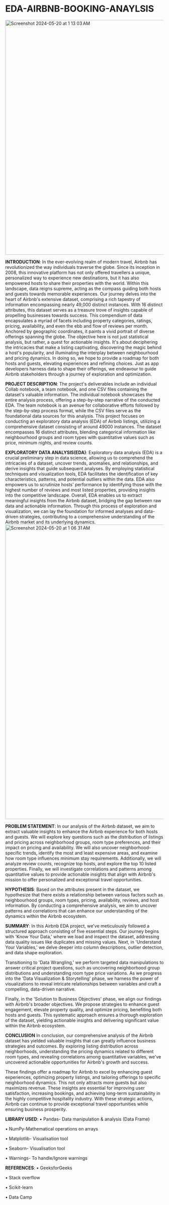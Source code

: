 # EDA-AIRBNB-BOOKING-ANAYLSIS
<img width="746" alt="Screenshot 2024-05-20 at 1 13 03 AM" src="https://github.com/Amit6124/EDA-AIRBNB-BOOKING-ANAYLSIS/assets/123977645/ded4b3c5-77b3-40bd-a054-ffb4544802bc">

**INTRODUCTION**:
In the ever-evolving realm of modern travel, Airbnb has revolutionized the way individuals traverse the globe. Since its inception in 2008, this innovative platform has not only offered travellers a unique, personalized way to experience new destinations, but it has also empowered hosts to share their properties with the world. Within this landscape, data reigns supreme, acting as the compass guiding both hosts and guests towards memorable experiences. Our journey delves into the heart of Airbnb's extensive dataset, comprising a rich tapestry of information encompassing nearly 49,000 distinct instances. With 16 distinct attributes, this dataset serves as a treasure trove of insights capable of propelling businesses towards success. This compendium of data encapsulates a myriad of facets including property categories, ratings, pricing, availability, and even the ebb and flow of reviews per month. Anchored by geographic coordinates, it paints a vivid portrait of diverse offerings spanning the globe. The objective here is not just statistical analysis, but rather, a quest for actionable insights. It's about deciphering the intricacies that make a listing captivating, discovering the magic behind a host's popularity, and illuminating the interplay between neighbourhood and pricing dynamics. In doing so, we hope to provide a roadmap for both hosts and guests, elevating experiences and refining choices. Just as app developers harness data to shape their offerings, we endeavour to guide Airbnb stakeholders through a journey of exploration and optimization. 

**PROJECT DESCRIPTION**:
The project's deliverables include an individual Collab notebook, a team notebook, and one CSV files containing the dataset's valuable information. The individual notebook showcases the entire analysis process, offering a step-by-step narrative of the conducted EDA. The team notebook is an avenue for collaborative efforts followed by the step-by-step process format, while the CSV files serve as the foundational data sources for this analysis. This project focuses on conducting an exploratory data analysis (EDA) of Airbnb listings, utilizing a comprehensive dataset consisting of around 49000 instances. The dataset encompasses 16 distinct attributes, blending categorical information like neighbourhood groups and room types with quantitative values such as price, minimum nights, and review counts.

**EXPLORATORY DATA ANALYSIS(EDA)**:
Exploratory data analysis (EDA) is a crucial preliminary step in data science, allowing us to comprehend the intricacies of a dataset, uncover trends, anomalies, and relationships, and derive insights that guide subsequent analyses. By employing statistical techniques and visualization tools, EDA facilitates the identification of key characteristics, patterns, and potential outliers within the data. EDA also empowers us to scrutinize hosts' performance by identifying those with the highest number of reviews and most listed properties, providing insights into the competitive landscape. Overall, EDA enables us to extract meaningful insights from the Airbnb dataset, bridging the gap between raw data and actionable information. Through this process of exploration and visualization, we can lay the foundation for informed analyses and data-driven strategies, contributing to a comprehensive understanding of the Airbnb market and its underlying dynamics.<img width="936" alt="Screenshot 2024-05-20 at 1 06 31 AM" src="https://github.com/Amit6124/EDA-AIRBNB-BOOKING-ANAYLSIS/assets/123977645/ea0fb808-bb44-492d-a0a6-ffde1bc962ff">


**PROBLEM STATEMENT**:
In our analysis of the Airbnb dataset, we aim to extract valuable insights to enhance the Airbnb experience for both hosts and guests. We will explore key questions such as the distribution of listings and pricing across neighborhood groups, room type preferences, and their impact on pricing and availability. We will also uncover neighborhood-specific trends, identify the most and least expensive areas, and examine how room type influences minimum stay requirements. Additionally, we will analyze review counts, recognize top hosts, and explore the top 10 listed properties. Finally, we will investigate correlations and patterns among quantitative values to provide actionable insights that align with Airbnb's mission to offer personalized and exceptional travel opportunities.

**HYPOTHESIS**:
Based on the attributes present in the dataset, we hypothesize that there exists a relationship between various factors such as neighbourhood groups, room types, pricing, availability, reviews, and host information. By conducting a comprehensive analysis, we aim to uncover patterns and correlations that can enhance our understanding of the dynamics within the Airbnb ecosystem.

**SUMMARY**:
In this Airbnb EDA project, we've meticulously followed a structured approach consisting of five essential steps. Our journey begins with 'Know Your Data,' where we load and inspect the dataset, addressing data quality issues like duplicates and missing values. Next, in 'Understand Your Variables,' we delve deeper into column descriptions, outlier detection, and data shape exploration.

Transitioning to 'Data Wrangling,' we perform targeted data manipulations to answer critical project questions, such as uncovering neighborhood group distributions and understanding room type price variations. As we progress into the 'Data Visualization & Storytelling' phase, we harness the power of visualizations to reveal intricate relationships between variables and craft a compelling, data-driven narrative.

Finally, in the 'Solution to Business Objectives' phase, we align our findings with Airbnb's broader objectives. We propose strategies to enhance guest engagement, elevate property quality, and optimize pricing, benefiting both hosts and guests. This systematic approach ensures a thorough exploration of the dataset, yielding actionable insights and delivering significant value within the Airbnb ecosystem.

**CONCLUSION**
In conclusion, our comprehensive analysis of the Airbnb dataset has yielded valuable insights that can greatly influence business strategies and outcomes. By exploring listing distribution across neighborhoods, understanding the pricing dynamics related to different room types, and revealing correlations among quantitative variables, we've uncovered actionable opportunities for Airbnb's growth and success.

These findings offer a roadmap for Airbnb to excel by enhancing guest experiences, optimizing property listings, and tailoring offerings to specific neighborhood dynamics. This not only attracts more guests but also maximizes revenue. These insights are essential for improving user satisfaction, increasing bookings, and achieving long-term sustainability in the highly competitive hospitality industry. With these strategic actions, Airbnb can continue to provide exceptional travel opportunities while ensuring business prosperity.

**LIBRARY USED**:
• Pandas- Data manipulation & analysis (Data Frame)

• NumPy-Mathematical operations on arrays

• Matplotlib- Visualisation tool

• Seaborn- Visualisation tool

• Warnings- To handle/Ignore warnings

**REFERENCES**:
• GeeksforGeeks

• Stack overflow

• Scikit-learn

• Data Camp
